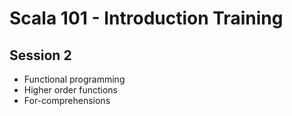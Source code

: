 # Scala 101 - Introduction Training
## Session 2
- Functional programming
- Higher order functions
- For-comprehensions
